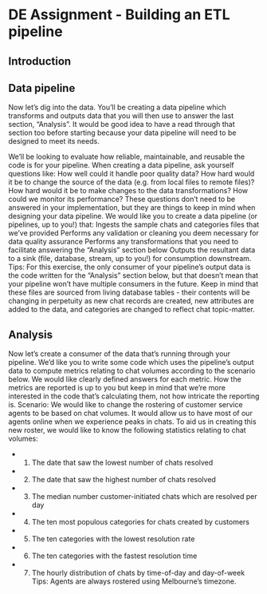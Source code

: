 # DE Assignment - Building an ETL pipeline 

## Introduction 

## Data pipeline
Now let’s dig into the data. You’ll be creating a data pipeline which transforms and
outputs data that you will then use to answer the last section, “Analysis”. It would
be good idea to have a read through that section too before starting because your
data pipeline will need to be designed to meet its needs.

We’ll be looking to evaluate how reliable, maintainable, and reusable the code is
for your pipeline. When creating a data pipeline, ask yourself questions like: How
well could it handle poor quality data? How hard would it be to change the source
of the data (e.g. from local files to remote files)? How hard would it be to make
changes to the data transformations? How could we monitor its performance?
These questions don’t need to be answered in your implementation, but they are
things to keep in mind when designing your data pipeline.
We would like you to create a data pipeline (or pipelines, up to you!) that:
Ingests the sample chats and categories files that we’ve provided
Performs any validation or cleaning you deem necessary for data quality
assurance
Performs any transformations that you need to facilitate answering the
“Analysis” section below
Outputs the resultant data to a sink (file, database, stream, up to you!) for
consumption downstream.
Tips:
For this exercise, the only consumer of your pipeline’s output data is the code
written for the “Analysis” section below, but that doesn’t mean that your
pipeline won’t have multiple consumers in the future.
Keep in mind that these files are sourced from living database tables - their
contents will be changing in perpetuity as new chat records are created, new
attributes are added to the data, and categories are changed to reflect chat
topic-matter.

## Analysis
Now let’s create a consumer of the data that’s running through your pipeline. We’d
like you to write some code which uses the pipeline’s output data to compute
metrics relating to chat volumes according to the scenario below.
We would like clearly defined answers for each metric. How the metrics are
reported is up to you but keep in mind that we’re more interested in the code that’s
calculating them, not how intricate the reporting is.
Scenario: We would like to change the rostering of customer service agents to be
based on chat volumes. It would allow us to have most of our agents online when
we experience peaks in chats. To aid us in creating this new roster, we would like
to know the following statistics relating to chat volumes:
- 1. The date that saw the lowest number of chats resolved
- 2. The date that saw the highest number of chats resolved
- 3. The median number customer-initiated chats which are resolved per day
- 4. The ten most populous categories for chats created by customers
- 5. The ten categories with the lowest resolution rate
- 6. The ten categories with the fastest resolution time
- 7. The hourly distribution of chats by time-of-day and day-of-week
Tips:
Agents are always rostered using Melbourne’s timezone.